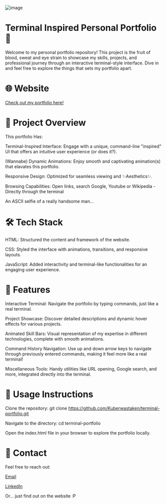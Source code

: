 ![image](https://github.com/user-attachments/assets/8427b829-420b-4ab2-8d0d-c65632d9039f)

# Terminal Inspired Personal Portfolio 🌟
Welcome to my personal portfolio repository! This project is the fruit of blood, sweat and eye strain to showcase my skills, projects, and professional journey through an interactive terminal-style interface. Dive in and feel free to explore the things that sets my portfolio apart.

# 🌐 Website
[Check out my portfolio here!](https://kuberwastaken.github.io/)

# 📂 Project Overview
This portfolio Has:

Terminal-Inspired Interface: Engage with a unique, command-line "inspired" UI that offers an intuitive user experience (or does it?).

(Wannabe) Dynamic Animations: Enjoy smooth and captivating animation(s) that elavates this portfolio.

Responsive Design: Optimized for seamless viewing and ✨Aesthetics✨.

Browsing Capabilities: Open links, search Google, Youtube or Wikipedia - Directly through the terminal

An ASCII selfie of a really handsome man...

# 🛠️ Tech Stack
HTML: Structured the content and framework of the website.

CSS: Styled the interface with animations, transitions, and responsive layouts.

JavaScript: Added interactivity and terminal-like functionalities for an engaging user experience.

# 📜 Features
Interactive Terminal: Navigate the portfolio by typing commands, just like a real terminal.

Project Showcase: Discover detailed descriptions and dynamic hover effects for various projects.

Animated Skill Bars: Visual representation of my expertise in different technologies, complete with smooth animations.

Command History Navigation: Use up and down arrow keys to navigate through previously entered commands, making it feel more like a real terminal!

Miscellaneous Tools: Handy utilities like URL opening, Google search, and more, integrated directly into the terminal.

# 📖 Usage Instructions
Clone the repository: git clone https://github.com/Kuberwastaken/terminal-portfolio.git

Navigate to the directory: cd terminal-portfolio

Open the index.html file in your browser to explore the portfolio locally.

# 📧 Contact
Feel free to reach out:

[Email](Kuberhob@gmail.com)

[LinkedIn](https://www.linkedin.com/in/kubermehta/)

Or... just find out on the website :P
